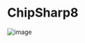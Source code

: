 # ChipSharp8

![image](https://github.com/HFx6/ChipSharp8/assets/43940641/22bc8d70-e112-46ec-aeac-e80fc340fe72)
